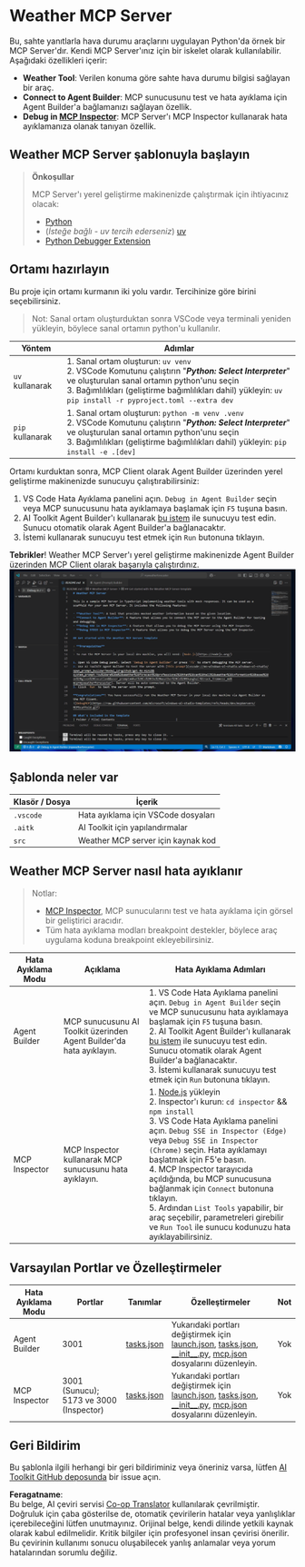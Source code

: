 <!--
CO_OP_TRANSLATOR_METADATA:
{
  "original_hash": "999c5e7623c1e2d5e5a07c2feb39eb67",
  "translation_date": "2025-07-14T08:27:57+00:00",
  "source_file": "10-StreamliningAIWorkflowsBuildingAnMCPServerWithAIToolkit/lab3/code/weather_mcp/README.md",
  "language_code": "tr"
}
-->
# Weather MCP Server

Bu, sahte yanıtlarla hava durumu araçlarını uygulayan Python'da örnek bir MCP Server'dır. Kendi MCP Server'ınız için bir iskelet olarak kullanılabilir. Aşağıdaki özellikleri içerir:

- **Weather Tool**: Verilen konuma göre sahte hava durumu bilgisi sağlayan bir araç.
- **Connect to Agent Builder**: MCP sunucusunu test ve hata ayıklama için Agent Builder'a bağlamanızı sağlayan özellik.
- **Debug in [MCP Inspector](https://github.com/modelcontextprotocol/inspector)**: MCP Server'ı MCP Inspector kullanarak hata ayıklamanıza olanak tanıyan özellik.

## Weather MCP Server şablonuyla başlayın

> **Önkoşullar**
>
> MCP Server'ı yerel geliştirme makinenizde çalıştırmak için ihtiyacınız olacak:
>
> - [Python](https://www.python.org/)
> - (*İsteğe bağlı - uv tercih ederseniz*) [uv](https://github.com/astral-sh/uv)
> - [Python Debugger Extension](https://marketplace.visualstudio.com/items?itemName=ms-python.debugpy)

## Ortamı hazırlayın

Bu proje için ortamı kurmanın iki yolu vardır. Tercihinize göre birini seçebilirsiniz.

> Not: Sanal ortam oluşturduktan sonra VSCode veya terminali yeniden yükleyin, böylece sanal ortamın python'u kullanılır.

| Yöntem | Adımlar |
| -------- | ----- |
| `uv` kullanarak | 1. Sanal ortam oluşturun: `uv venv` <br>2. VSCode Komutunu çalıştırın "***Python: Select Interpreter***" ve oluşturulan sanal ortamın python'unu seçin <br>3. Bağımlılıkları (geliştirme bağımlılıkları dahil) yükleyin: `uv pip install -r pyproject.toml --extra dev` |
| `pip` kullanarak | 1. Sanal ortam oluşturun: `python -m venv .venv` <br>2. VSCode Komutunu çalıştırın "***Python: Select Interpreter***" ve oluşturulan sanal ortamın python'unu seçin<br>3. Bağımlılıkları (geliştirme bağımlılıkları dahil) yükleyin: `pip install -e .[dev]` |

Ortamı kurduktan sonra, MCP Client olarak Agent Builder üzerinden yerel geliştirme makinenizde sunucuyu çalıştırabilirsiniz:
1. VS Code Hata Ayıklama panelini açın. `Debug in Agent Builder` seçin veya MCP sunucusunu hata ayıklamaya başlamak için `F5` tuşuna basın.
2. AI Toolkit Agent Builder'ı kullanarak [bu istem](../../../../../../../../../../open_prompt_builder) ile sunucuyu test edin. Sunucu otomatik olarak Agent Builder'a bağlanacaktır.
3. İstemi kullanarak sunucuyu test etmek için `Run` butonuna tıklayın.

**Tebrikler**! Weather MCP Server'ı yerel geliştirme makinenizde Agent Builder üzerinden MCP Client olarak başarıyla çalıştırdınız.  
![DebugMCP](https://raw.githubusercontent.com/microsoft/windows-ai-studio-templates/refs/heads/dev/mcpServers/mcp_debug.gif)

## Şablonda neler var

| Klasör / Dosya | İçerik                                      |
| -------------- | ------------------------------------------ |
| `.vscode`      | Hata ayıklama için VSCode dosyaları       |
| `.aitk`        | AI Toolkit için yapılandırmalar            |
| `src`          | Weather MCP server için kaynak kod         |

## Weather MCP Server nasıl hata ayıklanır

> Notlar:
> - [MCP Inspector](https://github.com/modelcontextprotocol/inspector), MCP sunucularını test ve hata ayıklama için görsel bir geliştirici aracıdır.
> - Tüm hata ayıklama modları breakpoint destekler, böylece araç uygulama koduna breakpoint ekleyebilirsiniz.

| Hata Ayıklama Modu | Açıklama | Hata Ayıklama Adımları |
| ------------------ | -------- | ---------------------- |
| Agent Builder | MCP sunucusunu AI Toolkit üzerinden Agent Builder'da hata ayıklayın. | 1. VS Code Hata Ayıklama panelini açın. `Debug in Agent Builder` seçin ve MCP sunucusunu hata ayıklamaya başlamak için `F5` tuşuna basın.<br>2. AI Toolkit Agent Builder'ı kullanarak [bu istem](../../../../../../../../../../open_prompt_builder) ile sunucuyu test edin. Sunucu otomatik olarak Agent Builder'a bağlanacaktır.<br>3. İstemi kullanarak sunucuyu test etmek için `Run` butonuna tıklayın. |
| MCP Inspector | MCP Inspector kullanarak MCP sunucusunu hata ayıklayın. | 1. [Node.js](https://nodejs.org/) yükleyin<br>2. Inspector'ı kurun: `cd inspector` && `npm install` <br>3. VS Code Hata Ayıklama panelini açın. `Debug SSE in Inspector (Edge)` veya `Debug SSE in Inspector (Chrome)` seçin. Hata ayıklamayı başlatmak için F5'e basın.<br>4. MCP Inspector tarayıcıda açıldığında, bu MCP sunucusuna bağlanmak için `Connect` butonuna tıklayın.<br>5. Ardından `List Tools` yapabilir, bir araç seçebilir, parametreleri girebilir ve `Run Tool` ile sunucu kodunuzu hata ayıklayabilirsiniz.<br> |

## Varsayılan Portlar ve Özelleştirmeler

| Hata Ayıklama Modu | Portlar | Tanımlar | Özelleştirmeler | Not |
| ------------------ | ------- | -------- | --------------- | --- |
| Agent Builder | 3001 | [tasks.json](../../../../../../10-StreamliningAIWorkflowsBuildingAnMCPServerWithAIToolkit/lab3/code/weather_mcp/.vscode/tasks.json) | Yukarıdaki portları değiştirmek için [launch.json](../../../../../../10-StreamliningAIWorkflowsBuildingAnMCPServerWithAIToolkit/lab3/code/weather_mcp/.vscode/launch.json), [tasks.json](../../../../../../10-StreamliningAIWorkflowsBuildingAnMCPServerWithAIToolkit/lab3/code/weather_mcp/.vscode/tasks.json), [\_\_init\_\_.py](../../../../../../10-StreamliningAIWorkflowsBuildingAnMCPServerWithAIToolkit/lab3/code/weather_mcp/src/__init__.py), [mcp.json](../../../../../../10-StreamliningAIWorkflowsBuildingAnMCPServerWithAIToolkit/lab3/code/weather_mcp/.aitk/mcp.json) dosyalarını düzenleyin. | Yok |
| MCP Inspector | 3001 (Sunucu); 5173 ve 3000 (Inspector) | [tasks.json](../../../../../../10-StreamliningAIWorkflowsBuildingAnMCPServerWithAIToolkit/lab3/code/weather_mcp/.vscode/tasks.json) | Yukarıdaki portları değiştirmek için [launch.json](../../../../../../10-StreamliningAIWorkflowsBuildingAnMCPServerWithAIToolkit/lab3/code/weather_mcp/.vscode/launch.json), [tasks.json](../../../../../../10-StreamliningAIWorkflowsBuildingAnMCPServerWithAIToolkit/lab3/code/weather_mcp/.vscode/tasks.json), [\_\_init\_\_.py](../../../../../../10-StreamliningAIWorkflowsBuildingAnMCPServerWithAIToolkit/lab3/code/weather_mcp/src/__init__.py), [mcp.json](../../../../../../10-StreamliningAIWorkflowsBuildingAnMCPServerWithAIToolkit/lab3/code/weather_mcp/.aitk/mcp.json) dosyalarını düzenleyin. | Yok |

## Geri Bildirim

Bu şablonla ilgili herhangi bir geri bildiriminiz veya öneriniz varsa, lütfen [AI Toolkit GitHub deposunda](https://github.com/microsoft/vscode-ai-toolkit/issues) bir issue açın.

**Feragatname**:  
Bu belge, AI çeviri servisi [Co-op Translator](https://github.com/Azure/co-op-translator) kullanılarak çevrilmiştir. Doğruluk için çaba gösterilse de, otomatik çevirilerin hatalar veya yanlışlıklar içerebileceğini lütfen unutmayınız. Orijinal belge, kendi dilinde yetkili kaynak olarak kabul edilmelidir. Kritik bilgiler için profesyonel insan çevirisi önerilir. Bu çevirinin kullanımı sonucu oluşabilecek yanlış anlamalar veya yorum hatalarından sorumlu değiliz.